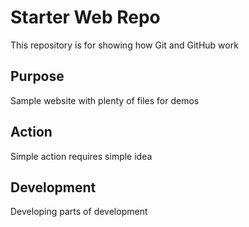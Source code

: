 # Starter Web Repo

This repository is for showing how Git and GitHub work

## Purpose

Sample website with plenty of files for demos

## Action

Simple action requires simple idea

## Development

Developing parts of development